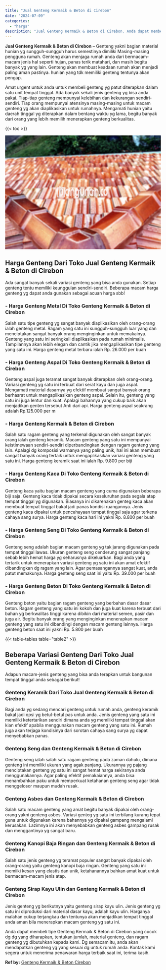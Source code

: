 ```yaml
---
title: "Jual Genteng Kermaik & Beton di Cirebon"
date: "2024-07-09"
categories: 
  - "harga"
description: "Jual Genteng Kermaik & Beton di Cirebon. Anda dapat membeli tipe Genteng Kermaik & Beton di Cirebon yang cocok dg dg yang diharapkan, tentukan jumlah, materi..."
---
```


**Jual Genteng Kermaik & Beton di Cirebon** – Genteng yakni bagian material hunian yg sungguh-sungguh harus semestinya dimiliki Masing-masing pengguna rumah. Genteng akan menjaga rumah anda dari bermacam-macam jenis hal seperti hujan, panas terik matahari, dan masih begitu banyak yg yang lain. Genteng akan membuat keadaan rumah akan menjadi paling aman pastinya. hunian yang tdk memiliki genteng tentunya akan pengap.

Amat urgent untuk anda untuk membeli genteng yg patut diterapkan dalam satu unit tempat tinggal. Ada banyak sekali jenis genteng yg bisa anda pakai. Tiap-tiap genteng mempunyai kelebihan dan kekurangan sendiri-sendiri. Tiap orang mempunyai atensinya masing-masing untuk macam genteng yg akan diaplikasikan untuk rumahnya. Mengamati hunian yaitu daerah tinggal yg diterapkan dalam bentang waktu yg lama, begitu banyak dari orang yang lebih memilih menerapkan genteng berkualitas.

{{< toc >}}

![Jual Genteng Kermaik & Beton di Cirebon](/images/genteng-minimalis-murah29.png)

## Harga Genteng Dari Toko Jual Genteng Kermaik & Beton di Cirebon

Ada sangat banyak sekali variasi genteng yang bisa anda gunakan. Setiap genteng tentu memiliki keunggulan sendiri-sendiri. Beberapa macam harga genteng yg dapat anda gunakan sebagai acuan harga sbb!

### \- Harga Genteng Metal Di Toko Genteng Kermaik & Beton di Cirebon

Salah satu tipe genteng yg sangat banyak diaplikasikan oleh orang-orang ialah genteng metal. Ragam yang satu ini sungguh-sungguh luar yang dan menciptakan sangat banyak orang menginginkan untuk memakainya. Genteng yang satu ini seringkali diaplikasikan pada rumah minimalis. Tampilannya akan lebih elegan dan cantik jika mengaplikasikan tipe genteng yang satu ini. Harga genteng metal terbaru ialah Rp. 26.000 per buah

### \- Harga Genteng Aspal Di Toko Genteng Kermaik & Beton di Cirebon

Genteng aspal juga teramat sangat banyak diterapkan oleh orang-orang. Variasi genteng yg satu ini terbuat dari serat kayu dan juga aspal. Mengamati material dasarnya yg efektif membuat sangat banyak orang berhasrat untuk mengaplikasikan genteng aspal. Selain itu, genteng yang satu ini juga lentur dan kuat. Apalagi bahannya yang cukup baik akan menjadikan genten tersebut Anti dari api. Harga genteng aspal seakrang adalah Rp.125.000 per m

### \- Harga Genteng Kermaik & Beton di Cirebon

Salah satu ragam genteng yang terkenal digunakan oleh sangat banyak orang ialah genteng keramik. Macam genteng yang satu ini mempunyai keistimewaan sendiri-sendiri diperbandingkan dengan ragam genteng yang lain. Apalagi dg komposisi warnanya yang paling unik, hal ini akan membuat sangat banyak orang tertaik untuk mengaplikasikan variasi genteng yang satu ini. Harga genteng keramik saat ini ialah Rp. 9.800 per biji

### \- Harga Genteng Kaca Di Toko Genteng Kermaik & Beton di Cirebon

Genteng kaca yaitu bagian macam genteng yang cuma digunakan beberapa biji saja. Genteng kaca tidak dipakai secara keseluruhan pada segala atap tempat tinggal yg digunakan. Biasanya ini dikarenakan genteg kaca akan membuat tempat tinggal bakal jadi panas kondisi ruangannya. Jenis genteng kaca dipakai untuk pencahayaan tempat tinggal saja agar terkena cahaya sang surya. Harga genteng kaca hari ini yakni Rp. 8.800 per buah

### \- Harga Genteng Seng Di Toko Genteng Kermaik & Beton di Cirebon

Genteng seng adalah bagian macam genteng yg tak jarang digunakan pada tempat tinggal lawas. Ukuran genteng seng cenderung sangat panjang sebab lebih hemat harga yg seharusnya dikeluarkan. Bagi anda yang tertarik untuk menerapkan variasi genteng yg satu ini akan amat efektif dibandingkan dg ragam yang lain. Agar pemasangannya sangat kuat, anda patut memakunya. Harga genteng seng saat ini yaitu Rp. 39.000 per buah

### \- Harga Genteng Beton Di Toko Genteng Kermaik & Beton di Cirebon

Genteng beton yaitu bagian ragam genteng yang berbahan dasar dasar beton. Ragam genteng yang satu ini kokoh dan juga kuat karena terbuat dari bahan yg berkwalitas tinggi karena dibikin dari material semen, pasir dan juga air. Begitu banyak orang yang menginginkan menerapkan macam genteng yang satu ini dibandingi dengan macam genteng lainnya. Harga genteng beton saat ini yakni Rp. 5.800 per buah

{{< table-tables table="table2" >}}

## Beberapa Variasi Genteng Dari Toko Jual Genteng Kermaik & Beton di Cirebon

Adapun macam-jenis genteng yang bisa anda terapkan untuk bangunan tempat tinggal anda sebagai berikut!

### Genteng Keramik Dari Toko Jual Genteng Kermaik & Beton di Cirebon

Bagi anda yg sedang mencari genteng untuk rumah anda, genteng keramik bakal jadi opsi yg betul-betul pas untuk anda. Jenis genteng yang satu ini memiliki ketertarikan sendiri dimana anda yg memiliki tempat tinggal akan kian efektif apabila menggunakan macam genteng yang satu ini. Rumah juga akan terjaga kondisinya dari sorotan cahaya sang surya yg dapat menyebabkan panas.

### Genteng Seng dan Genteng Kermaik & Beton di Cirebon

Genteng seng ialah salah satu ragam genteng pada zaman dahulu, dimana genteng ini memiliki ukuran yang agak panjang. Ukurannya yg pajang menciptakan genteng yg satu ini sangat hemat harga sekiranya anda menggunakannya. Agar paling efektif pemakaiannya, anda bisa menambahkan paku untuk memperkuat ketahanan genteng seng agar tidak menggelosor maupun mudah rusak.

### Genteng Asbes dan Genteng Kermaik & Beton di Cirebon

Salah satu macam genteng yang amat begitu banyak dipakai oleh orang-orang yakni genteng asbes. Variasi genteg yg satu ini terbilang kurang tepat guna untuk digunakan karena bahannya yg dipakai gampang mengalami kerusakan. Lazimnya ini akan menyebabkan genteng asbes gampang rusak dan menggantinya yg sangat baru.

### Genteng Kanopi Baja Ringan dan Genteng Kermaik & Beton di Cirebon

Salah satu jenis genteng yg teramat populer sangat banyak dipakai oleh orang-orang yaitu genteng kanopi baja ringan. Genteng yang satu ini memiiki kesan yang elastis dan unik, ketahanannya bahkan amat kuat untuk bermacam-macam jenis atap.

### Genteng Sirap Kayu Ulin dan Genteng Kermaik & Beton di Cirebon

Jenis genteng yg berikutnya yaitu genteng sirap kayu ulin. Jenis genteng yg satu ini diproduksi dari material dasar kayu, adalah kayu ulin. Harganya malahan cukup terjangkau dan tentunya akan menjadikan tempat tinggal anda aman bila menerapkan macam genteng yg satu ini.

Anda dapat membeli tipe Genteng Kermaik & Beton di Cirebon yang cocok dg dg yang diharapkan, tentukan jumlah, material genteng, dan ragam genteng yg dibutuhkan kepada kami. Dg semacam itu, anda akan mendapatkan genteng yg yang sesuai dg untuk rumah anda. Kontak kami segera untuk menerima penawaran harga terbaik saat ini, terima kasih.

**Ref by:**  [Genteng Kermaik & Beton  Cirebon](https://id.wikipedia.org/wiki/Genteng)
